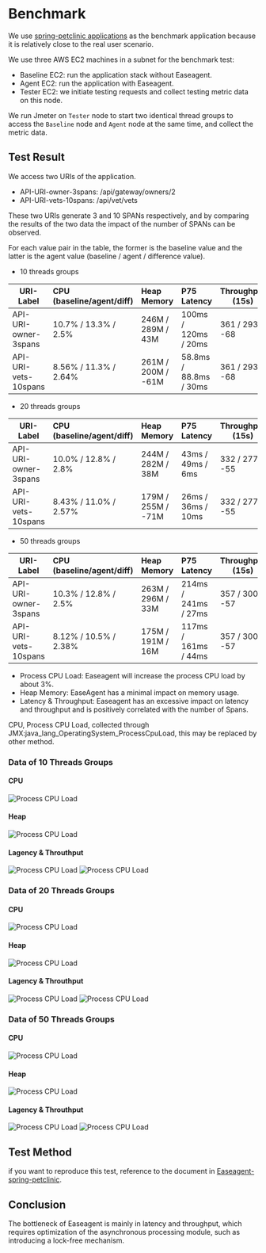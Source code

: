 # Benchmark
We use [spring-petclinic applications](https://github.com/spring-petclinic/spring-petclinic-microservices) as the benchmark application because it is relatively close to the real user scenario.

We use three AWS EC2 machines in a subnet for the benchmark test:

- Baseline EC2: run the application stack without Easeagent.
- Agent EC2: run the application with Easeagent.
- Tester EC2: we initiate testing requests and collect testing metric data on this node.

We run Jmeter on `Tester` node to start two identical thread groups to access the `Baseline` node and `Agent` node at the same time, and collect the metric data.

## Test Result

We access two URIs of the application.
- API-URI-owner-3spans: /api/gateway/owners/2
- API-URI-vets-10spans: /api/vet/vets

These two URIs generate 3 and 10 SPANs respectively, and by comparing the results of the two data the impact of the number of SPANs can be observed.

For each value pair in the table, the former is the baseline value and the latter is the agent value (baseline / agent / difference value).

- 10 threads groups 

| URI-Label                | CPU (baseline/agent/diff) | Heap Memory        | P75 Latency               | Throughput (15s) |
|----------------------|:--------------------------|:-------------------|:--------------------------|------------------|
| API-URI-owner-3spans | 10.7% / 13.3% / 2.5%      | 246M / 289M / 43M  | 100ms  / 120ms  / 20ms    | 361 / 293 / -68  |
| API-URI-vets-10spans | 8.56% / 11.3% / 2.64%     | 261M / 200M / -61M | 58.8ms / 88.8ms / 30ms    | 361 / 293 / -68  |


- 20 threads groups 

| URI-Label                | CPU (baseline/agent/diff) | Heap Memory        | P75 Latency               | Throughput (15s) |
|----------------------|:--------------------------|:-------------------|:--------------------------|------------------|
| API-URI-owner-3spans | 10.0% / 12.8% / 2.8%      | 244M / 282M / 38M  | 43ms / 49ms / 6ms         | 332 / 277 / -55  |
| API-URI-vets-10spans | 8.43% / 11.0% / 2.57%     | 179M / 255M / -71M | 26ms / 36ms / 10ms        | 332 / 277 / -55  |

- 50 threads groups 

| URI-Label                | CPU (baseline/agent/diff) | Heap Memory        | P75 Latency               | Throughput (15s) |
|----------------------|:--------------------------|:-------------------|:--------------------------|------------------|
| API-URI-owner-3spans | 10.3% / 12.8% / 2.5%      | 263M / 296M / 33M  | 214ms / 241ms / 27ms      | 357 / 300 / -57   |
| API-URI-vets-10spans | 8.12% / 10.5% / 2.38%     | 175M / 191M / 16M  | 117ms / 161ms / 44ms      | 357 / 300 / -57   |


- Process CPU Load: Easeagent will increase the process CPU load by about 3%.
- Heap Memory: EaseAgent has a minimal impact on memory usage.
- Latency & Throughput: Easeagent has an excessive impact on latency and throughput and is positively correlated with the number of Spans.

CPU, Process CPU Load, collected through JMX:java_lang_OperatingSystem_ProcessCpuLoad, this may be replaced by other method.

### Data of 10 Threads Groups 
#### CPU
![Process CPU Load](./images/benchmark/10t-process-cpu-load-mean.png)

#### Heap
![Process CPU Load](./images/benchmark/10t-mem-heap.png)

#### Lagency & Throuthput
![Process CPU Load](./images/benchmark/10t-resp-time-p75.png)
![Process CPU Load](./images/benchmark/10t-resp-per-15seconds.png)

### Data of 20 Threads Groups 
#### CPU
![Process CPU Load](./images/benchmark/20t-process-cpu-load-mean.png)

#### Heap
![Process CPU Load](./images/benchmark/20t-mem-heap.png)

#### Lagency & Throuthput
![Process CPU Load](./images/benchmark/20t-resp-time-p75.png)
![Process CPU Load](./images/benchmark/20t-resp-per-15seconds.png)

### Data of 50 Threads Groups 
#### CPU
![Process CPU Load](./images/benchmark/50t-process-cpu-load-mean.png)

#### Heap
![Process CPU Load](./images/benchmark/50t-mem-heap.png)

#### Lagency & Throuthput
![Process CPU Load](./images/benchmark/50t-resp-time-p75.png)
![Process CPU Load](./images/benchmark/50t-resp-per-15seconds.png)


## Test Method
if you want to reproduce this test, reference to the document in [Easeagent-spring-petclinic](https://github.com/megaease/easeagent-spring-petclinic/blob/main/doc/benchmark.md).

## Conclusion
The bottleneck of Easeagent is mainly in latency and throughput, which requires optimization of the asynchronous processing module, such as introducing a lock-free mechanism.


